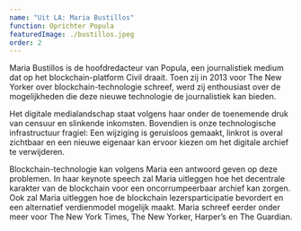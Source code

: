 ```yaml
---
name: "Uit LA: Maria Bustillos"
function: Oprichter Popula
featuredImage: ./bustillos.jpeg
order: 2
---
```

Maria Bustillos is de hoofdredacteur van Popula, een journalistiek medium dat op het blockchain-platform Civil draait. Toen zij in 2013 voor The New Yorker over blockchain-technologie schreef, werd zij enthousiast over de mogelijkheden die deze nieuwe technologie de journalistiek kan bieden.

Het digitale medialandschap staat volgens haar onder de toenemende druk van censuur en slinkende inkomsten. Bovendien is onze technologische infrastructuur fragiel: Een wijziging is geruisloos gemaakt, linkrot is overal zichtbaar en een nieuwe eigenaar kan ervoor kiezen om het digitale archief te verwijderen.

Blockchain-technologie kan volgens Maria een antwoord geven op deze problemen. In haar keynote speech zal Maria uitleggen hoe het decentrale karakter van de blockchain voor een oncorrumpeerbaar archief kan zorgen. Ook zal Maria uitleggen hoe de blockchain lezersparticipatie bevordert en een alternatief verdienmodel mogelijk maakt. Maria schreef eerder onder meer voor The New York Times, The New Yorker, Harper’s en The Guardian.
